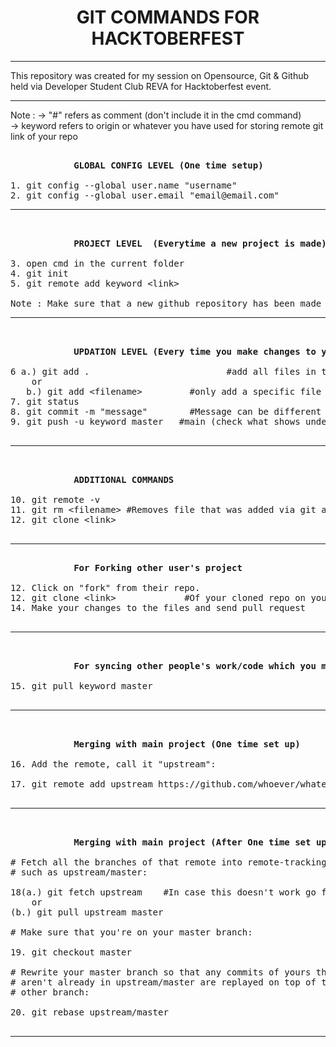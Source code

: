 <h1 align="center"> GIT COMMANDS FOR HACKTOBERFEST</h1>
<hr> 

This repository was created for my session on Opensource, Git & Github
held via Developer Student Club REVA for Hacktoberfest event.

<hr>

Note : 
-> "#" refers as comment (don't include it in the cmd command)			
-> keyword refers to origin or whatever you have used for storing remote git link of your repo			
<pre>			
			<b>GLOBAL CONFIG LEVEL (One time setup)</b>

1. git config --global user.name "username"
2. git config --global user.email "email@email.com"
<hr>

			<b>PROJECT LEVEL  (Everytime a new project is made)</b>

3. open cmd in the current folder
4. git init
5. git remote add keyword &lt;link&gt;

Note : Make sure that a new github repository has been made as well for this process.
<hr>

			<b>UPDATION LEVEL (Every time you make changes to your code)</b>

6 a.) git add .                          #add all files in the current working directory
	or
   b.) git add &lt;filename&gt;         #only add a specific file (not all files)
7. git status
8. git commit -m "message"        #Message can be different such as "removed bugs", etc
9. git push -u keyword master   #main (check what shows under git commit)

<hr>

			<b>ADDITIONAL COMMANDS</b>

10. git remote -v
11. git rm &lt;filename&gt; #Removes file that was added via git add for tracking
12. git clone &lt;link&gt;

<hr>
			<b>For Forking other user's project</b>
			
12. Click on "fork" from their repo.			
12. git clone &lt;link&gt;             #Of your cloned repo on your personal account
14. Make your changes to the files and send pull request

<hr>
		
			<b>For syncing other people's work/code which you merged from their project via forking</b>

15. git pull keyword master    

<hr>

			<b>Merging with main project (One time set up)</b>

16. Add the remote, call it "upstream":

17. git remote add upstream https://github.com/whoever/whatever.git

<hr>

			<b>Merging with main project (After One time set up is done)</b>

# Fetch all the branches of that remote into remote-tracking branches,
# such as upstream/master:

18(a.) git fetch upstream    #In case this doesn't work go for 18 (b.) command
	or
(b.) git pull upstream master    

# Make sure that you're on your master branch:

19. git checkout master

# Rewrite your master branch so that any commits of yours that
# aren't already in upstream/master are replayed on top of that
# other branch:

20. git rebase upstream/master

<hr>
</pre>
   


  